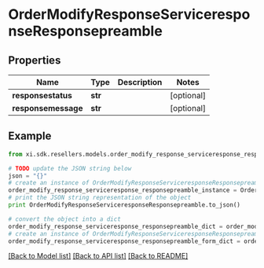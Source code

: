 # OrderModifyResponseServiceresponseResponsepreamble


## Properties

Name | Type | Description | Notes
------------ | ------------- | ------------- | -------------
**responsestatus** | **str** |  | [optional] 
**responsemessage** | **str** |  | [optional] 

## Example

```python
from xi.sdk.resellers.models.order_modify_response_serviceresponse_responsepreamble import OrderModifyResponseServiceresponseResponsepreamble

# TODO update the JSON string below
json = "{}"
# create an instance of OrderModifyResponseServiceresponseResponsepreamble from a JSON string
order_modify_response_serviceresponse_responsepreamble_instance = OrderModifyResponseServiceresponseResponsepreamble.from_json(json)
# print the JSON string representation of the object
print OrderModifyResponseServiceresponseResponsepreamble.to_json()

# convert the object into a dict
order_modify_response_serviceresponse_responsepreamble_dict = order_modify_response_serviceresponse_responsepreamble_instance.to_dict()
# create an instance of OrderModifyResponseServiceresponseResponsepreamble from a dict
order_modify_response_serviceresponse_responsepreamble_form_dict = order_modify_response_serviceresponse_responsepreamble.from_dict(order_modify_response_serviceresponse_responsepreamble_dict)
```
[[Back to Model list]](../README.md#documentation-for-models) [[Back to API list]](../README.md#documentation-for-api-endpoints) [[Back to README]](../README.md)


